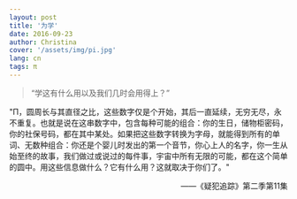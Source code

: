 ```yaml
---
layout: post
title: '为学'
date: 2016-09-23
author: Christina
cover: '/assets/img/pi.jpg'
lang: cn
tags: π
---
```


> “学这有什么用以及我们几时会用得上？”

"Π，圆周长与其直径之比，这些数字仅是个开始，其后一直延续，无穷无尽，永不重复。也就是说在这串数字中，包含每种可能的组合：你的生日，储物柜密码，你的社保号码，都在其中某处。如果把这些数字转换为字母，就能得到所有的单词、无数种组合：你还是个婴儿时发出的第一个音节，你心上人的名字，你一生从始至终的故事，我们做过或说过的每件事，宇宙中所有无限的可能，都在这个简单的圆中。用这些信息做什么？它有什么用？这就取决于你们了。"

<p style="text-align:right">——《疑犯追踪》第二季第11集</p>

